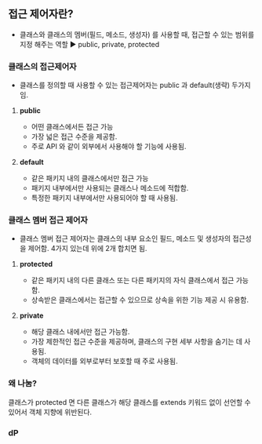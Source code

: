 ## 접근 제어자란?

* 클래스와 클래스의 멤버(필드, 메소드, 생성자) 를 사용할 때, 접근할 수 있는 범위를 지정 해주는 역할 ▶️ public, private, protected



### 클래스의 접근제어자
* 클래스를 정의할 때 사용할 수 있는 접근제어자는 public 과 default(생략) 두가지 임.

1. **public**
	* 어떤 클래스에서든 접근 가능 
	* 가장 넓은 접근 수준을 제공함.
	* 주로 API 와 같이 외부에서 사용해야 할 기능에 사용됨.


2. **default**
	* 같은 패키지 내의 클래스에서만 접근 가능
	* 패키지 내부에서만 사용되는 클래스나 메소드에 적합함.
	* 특정한 패키지 내부에서만 사용되어야 할 때 사용됨.





### 클래스 멤버 접근 제어자

* 클래스 멤버 접근 제어자는 클래스의 내부 요소인 필드, 메소드 및 생성자의 접근성을 제어함. 4가지 있는데 위에 2개 합치면 됨.


1. **protected**
	* 같은 패키지 내의 다른 클래스 또는 다른 패키지의 자식 클래스에서 접근 가능함.
	* 상속받은 클래스에서는 접근할 수 있으므로 상속을 위한 기능 제공 시 유용함.


2. **private**
	* 해당 클래스 내에서만 접근 가능함.
	* 가장 제한적인 접근 수준을 제공하며, 클래스의 구현 세부 사항을 숨기는 데 사용됨.
	* 객체의 데이터를 외부로부터 보호할 때 주로 사용됨.



### 왜 나눔?

클래스가 protected 면 다른 클래스가 해당 클래스를 extends 키워드 없이 선언할 수 있어서 객체 지향에 위반된다.


### dP